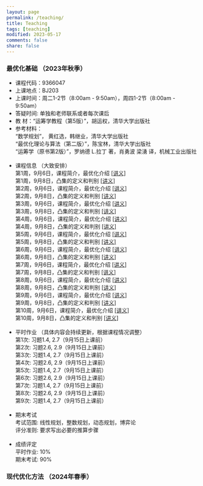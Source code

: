 ```yaml
---
layout: page
permalink: /teaching/
title: Teaching
tags: [teaching]
modified: 2023-05-17 
comments: false
share: false
---
```



### 最优化基础 （2023年秋季）

* 课程代码：9366047 <br>
* 上课地点：BJ203<br>
* 上课时间：周二1-2节（8:00am - 9:50am），周四1-2节（8:00am - 9:50am）<br>
* 答疑时间: 单独和老师联系或者每次课后<br>
* 教    材：“运筹学教程（第5版）”，胡运权，清华大学出版社<br>
* 参考材料：<br>
  “数学规划”， 黄红选，韩继业，清华大学出版社<br>
  “最优化理论与算法（第二版）”，陈宝林，清华大学出版社<br>
  “运筹学（原书第2版）”，罗纳德 L.拉丁 著，肖勇波 梁湧 译，机械工业出版社<br><br>
* 课程信息 （大致安排）<br>
  第1周，9月6日，课程简介，最优化介绍  <a href="../线性规划1.pdf" class="textlink" target="_blank">[讲义]</a> <br>
  第1周，9月8日，凸集的定义和判别 <a href="../线性规划1.pdf" class="textlink" target="_blank">[讲义]</a> <br>
  第2周，9月6日，课程简介，最优化介绍  <a href="../线性规划1.pdf" class="textlink" target="_blank">[讲义]</a> <br>
  第2周，9月8日，凸集的定义和判别 <a href="../线性规划1.pdf" class="textlink" target="_blank">[讲义]</a> <br>
  第3周，9月6日，课程简介，最优化介绍  <a href="../线性规划1.pdf" class="textlink" target="_blank">[讲义]</a> <br>
  第3周，9月8日，凸集的定义和判别 <a href="../线性规划1.pdf" class="textlink" target="_blank">[讲义]</a> <br>
  第4周，9月6日，课程简介，最优化介绍  <a href="../线性规划1.pdf" class="textlink" target="_blank">[讲义]</a> <br>
  第4周，9月8日，凸集的定义和判别 <a href="../线性规划1.pdf" class="textlink" target="_blank">[讲义]</a> <br>
  第5周，9月6日，课程简介，最优化介绍  <a href="../线性规划1.pdf" class="textlink" target="_blank">[讲义]</a> <br>
  第5周，9月8日，凸集的定义和判别 <a href="../线性规划1.pdf" class="textlink" target="_blank">[讲义]</a> <br>
  第6周，9月6日，课程简介，最优化介绍  <a href="../线性规划1.pdf" class="textlink" target="_blank">[讲义]</a> <br>
  第6周，9月8日，凸集的定义和判别 <a href="../线性规划1.pdf" class="textlink" target="_blank">[讲义]</a> <br>
  第7周，9月6日，课程简介，最优化介绍  <a href="../线性规划1.pdf" class="textlink" target="_blank">[讲义]</a> <br>
  第7周，9月8日，凸集的定义和判别 <a href="../线性规划1.pdf" class="textlink" target="_blank">[讲义]</a> <br>
  第8周，9月6日，课程简介，最优化介绍  <a href="../线性规划1.pdf" class="textlink" target="_blank">[讲义]</a> <br>
  第8周，9月8日，凸集的定义和判别 <a href="../线性规划1.pdf" class="textlink" target="_blank">[讲义]</a> <br>
  第9周，9月6日，课程简介，最优化介绍  <a href="../线性规划1.pdf" class="textlink" target="_blank">[讲义]</a> <br>
  第9周，9月8日，凸集的定义和判别 <a href="../线性规划1.pdf" class="textlink" target="_blank">[讲义]</a> <br>
  第10周，9月6日，课程简介，最优化介绍  <a href="../线性规划1.pdf" class="textlink" target="_blank">[讲义]</a> <br>
  第10周，9月8日，凸集的定义和判别 <a href="../线性规划1.pdf" class="textlink" target="_blank">[讲义]</a> <br><br>
* 平时作业 （具体内容会持续更新，根据课程情况调整）<br>
  第1次: 习题1.4, 2.7（9月15日上课前） <br>
  第2次: 习题2.6, 2.9（9月15日上课前） <br>
  第3次: 习题1.4, 2.7（9月15日上课前） <br>
  第4次: 习题2.6, 2.9（9月15日上课前） <br>
  第5次: 习题1.4, 2.7（9月15日上课前） <br>
  第6次: 习题2.6, 2.9（9月15日上课前） <br>
  第7次: 习题1.4, 2.7（9月15日上课前） <br>
  第8次: 习题2.6, 2.9（9月15日上课前） <br>
  第9次: 习题1.4, 2.7（9月15日上课前） <br><br>
* 期末考试 <br>
  考试范围: 线性规划，整数规划，动态规划，博弈论 <br>
  评分准则: 要求写出必要的推算步骤 <br><br>
* 成绩评定<br>
  平时作业: 10% <br>
  期末考试: 90% 

      
### 现代优化方法 （2024年春季）
